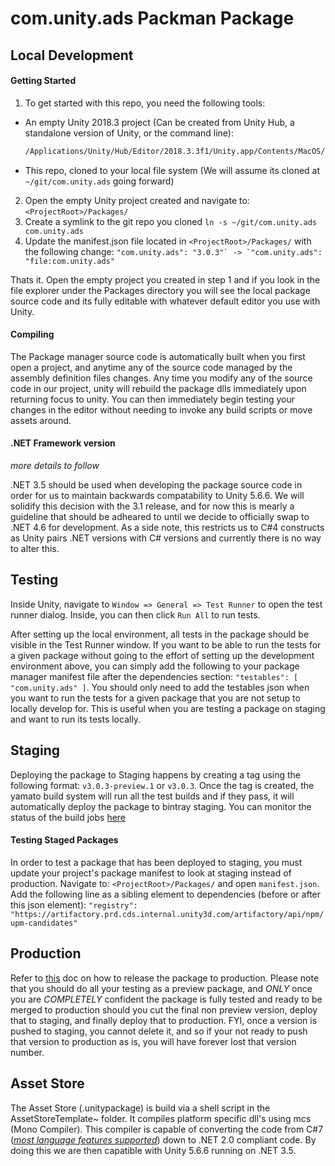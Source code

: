 # com.unity.ads Packman Package

## Local Development

#### Getting Started

1. To get started with this repo, you need the following tools:
- An empty Unity 2018.3 project (Can be created from Unity Hub, a standalone version of Unity, or the command line):
  ```sh
  /Applications/Unity/Hub/Editor/2018.3.3f1/Unity.app/Contents/MacOS/Unity -quit -createProject UnityAdsTest
  ```
- This repo, cloned to your local file system (We will assume its cloned at `~/git/com.unity.ads` going forward)

2. Open the empty Unity project created and navigate to: `<ProjectRoot>/Packages/`
2. Create a symlink to the git repo you cloned
```ln -s ~/git/com.unity.ads com.unity.ads```
2. Update the manifest.json file located in `<ProjectRoot>/Packages/` with the following change:
```"com.unity.ads": "3.0.3"` -> `"com.unity.ads": "file:com.unity.ads"```

Thats it.  Open the empty project you created in step 1 and if you look in the file explorer under the Packages directory you will see the local package source code and its fully editable with whatever default editor you use with Unity.


#### Compiling

The Package manager source code is automatically built when you first open a project, and anytime any of the source code managed by the assembly definition files changes.  Any time you modify any of the source code in our project, unity will rebuild the package dlls immediately upon returning focus to unity.  You can then immediately begin testing your changes in the editor without needing to invoke any build scripts or move assets around.

#### .NET Framework version

*more details to follow*

.NET 3.5 should be used when developing the package source code in order for us to maintain backwards compatability to Unity 5.6.6.  We will solidify this decision with the 3.1 release, and for now this is mearly a guideline that should be adheared to until we decide to officially swap to .NET 4.6 for development.  As a side note, this restricts us to C#4 constructs as Unity pairs .NET versions with C# versions and currently there is no way to alter this.

## Testing 

Inside Unity, navigate to `Window => General => Test Runner` to open the test runner dialog. Inside, you can then click `Run All` to run tests.

After setting up the local environment, all tests in the package should be visible in the Test Runner window.  If you want to be able to run the tests for a given package without going to the effort of setting up the development environment above, you can simply add the following to your package manager manifest file after the dependencies section: `"testables": [ "com.unity.ads" ]`.  You should only need to add the testables json when you want to run the tests for a given package that you are not setup to locally develop for.  This is useful when you are testing a package on staging and want to run its tests locally.

## Staging

Deploying the package to Staging happens by creating a tag using the following format: `v3.0.3-preview.1` or `v3.0.3`.  Once the tag is created, the yamato build system will run all the test builds and if they pass, it will automatically deploy the package to bintray staging.  You can monitor the status of the build jobs [here](https://yamato.prd.cds.internal.unity3d.com/jobs/36-Ads%2520Package)

#### Testing Staged Packages

In order to test a package that has been deployed to staging, you must update your project's package manifest to look at staging instead of production.  Navigate to: `<ProjectRoot>/Packages/` and open `manifest.json`.  Add the following line as a sibling element to dependencies (before or after this json element): `"registry": "https://artifactory.prd.cds.internal.unity3d.com/artifactory/api/npm/upm-candidates"`

## Production

Refer to [this](https://docs.google.com/document/d/1yN5cEnba4kJEU_hKjwnpl4h0TioWS7l2bo5cQSG9UOc/edit) doc on how to release the package to production.  Please note that you should do all your testing as a preview package, and *ONLY* once you are *COMPLETELY* confident the package is fully tested and ready to be merged to production should you cut the final non preview version, deploy that to staging, and finally deploy that to production.  FYI, once a version is pushed to staging, you cannot delete it, and so if your not ready to push that version to production as is, you will have forever lost that version number.

## Asset Store

The Asset Store (.unitypackage) is build via a shell script in the AssetStoreTemplate~ folder.  It compiles platform specific dll's using mcs (Mono Compiler).  This compiler is capable of converting the code from C#7 ([*most language features supported*](https://www.mono-project.com/docs/about-mono/languages/csharp/)) down to .NET 2.0 compliant code.  By doing this we are then capatible with Unity 5.6.6 running on .NET 3.5.
